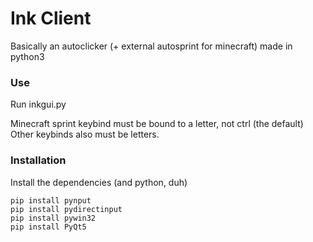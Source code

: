 # Ink Client
Basically an autoclicker (+ external autosprint for minecraft) made in python3
### Use
Run inkgui.py

Minecraft sprint keybind must be bound to a letter, not ctrl (the default)
Other keybinds also must be letters.
### Installation
Install the dependencies (and python, duh)
```
pip install pynput
pip install pydirectinput
pip install pywin32
pip install PyQt5
